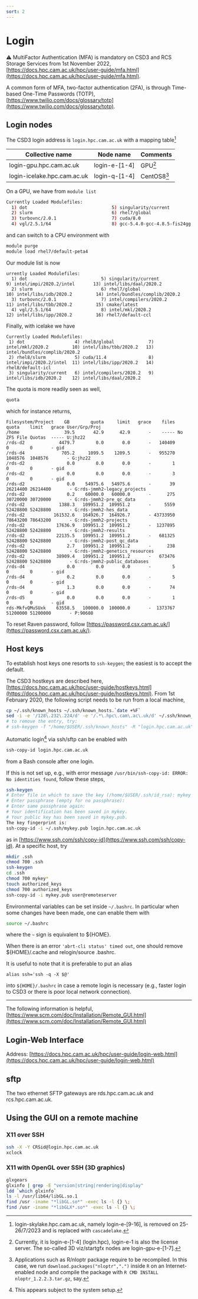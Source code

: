 ```yaml
---
sort: 2
---
```


# Login

:warning: MultiFactor Authentication (MFA) is mandatory on CSD3 and RCS Storage Services from 1st November 2022, [https://docs.hpc.cam.ac.uk/hpc/user-guide/mfa.html](https://docs.hpc.cam.ac.uk/hpc/user-guide/mfa.html).

A common form of MFA, two-factor authentication (2FA), is through Time-based One-Time Passwords (TOTP), [https://www.twilio.com/docs/glossary/totp](https://www.twilio.com/docs/glossary/totp).

## Login nodes

The CSD3 login address is `login.hpc.cam.ac.uk` with a mapping table[^cpu]

| Collective name                                 | Node name      | Comments          |
| ----------------------------------------------- | -------------- | ----------------- |
| login-gpu.hpc.cam.ac.uk                         | login-e-[1-4]  | GPU[^gpu]         |
| login-icelake.hpc.cam.ac.uk                     | login-q-[1-4]  | CentOS8[^icelake] |

On a GPU, we have from `module list`

```bash
Currently Loaded Modulefiles:
  1) dot                                5) singularity/current                9) openmpi-1.10.7-gcc-5.4.0-jdc7f4f
  2) slurm                              6) rhel7/global                      10) cmake/latest
  3) turbovnc/2.0.1                     7) cuda/8.0                          11) rhel7/default-gpu
  4) vgl/2.5.1/64                       8) gcc-5.4.0-gcc-4.8.5-fis24gg
```

and can switch to a CPU environment with

```bash
module purge
module load rhel7/default-peta4
```

Our module list is now

```
urrently Loaded Modulefiles:
  1) dot                            5) singularity/current            9) intel/impi/2020.2/intel       13) intel/libs/daal/2020.2
  2) slurm                          6) rhel7/global                  10) intel/libs/idb/2020.2         14) intel/bundles/complib/2020.2
  3) turbovnc/2.0.1                 7) intel/compilers/2020.2        11) intel/libs/tbb/2020.2         15) cmake/latest
  4) vgl/2.5.1/64                   8) intel/mkl/2020.2              12) intel/libs/ipp/2020.2         16) rhel7/default-ccl
```

Finally, with icelake we have

```
Currently Loaded Modulefiles:
 1) dot                   4) rhel8/global             7) intel/mkl/2020.2         10) intel/libs/tbb/2020.2   13) intel/bundles/complib/2020.2
 2) rhel8/slurm           5) cuda/11.4                8) intel/impi/2020.2/intel  11) intel/libs/ipp/2020.2   14) rhel8/default-icl
 3) singularity/current   6) intel/compilers/2020.2   9) intel/libs/idb/2020.2    12) intel/libs/daal/2020.2
```

The quota is more readily seen as well,

```bash
quota
```

which for instance returns,

```
Filesystem/Project    GB        quota     limit   grace    files    quota    limit   grace User/Grp/Proj
/home                 39.5       42.9      42.9       -    ----- No ZFS File Quotas  ----- U:jhz22
/rds-d2             4479.7        0.0       0.0       -   140409        0        0       - gid
/rds-d4              705.2     1099.5    1209.5       -   955270  1048576  1048576       - G:jhz22
/rds-d2                0.0        0.0       0.0       -        1        0        0       - gid
/rds-d2                0.0        0.0       0.0       -        3        0        0       - gid
/rds-d2                0.0    54975.6   54975.6       -       39 26214400 26214400       - G:rds-jmmh2-legacy_projects
/rds-d2                0.2    60000.0   60000.0       -      275 30720000 30720000       - G:rds-jmmh2-pre_qc_data
/rds-d2             1388.3   109951.2  109951.2       -     5559 52428800 52428800       - G:rds-jmmh2-hes_data
/rds-d2           161532.6   164926.7  164926.7       - 43733950 78643200 78643200       - G:rds-jmmh2-projects
/rds-d2            17636.9   109951.2  109951.2       -  1237895 52428800 52428800       - G:rds-jmmh2-results
/rds-d2            22135.5   109951.2  109951.2       -   681325 52428800 52428800       - G:rds-jmmh2-post_qc_data
/rds-d2                2.7   109951.2  109951.2       -      238 52428800 52428800       - G:rds-jmmh2-genetics_resources
/rds-d2            38909.4   109951.2  109951.2       -   673476 52428800 52428800       - G:rds-jmmh2-public_databases
/rds-d4                0.0        0.0       0.0       -        5        0        0       - gid
/rds-d4                0.2        0.0       0.0       -        5        0        0       - gid
/rds-d4                1.3        0.0       0.0       -       74        0        0       - gid
/rds-d5                0.0        0.0       0.0       -        1        0        0       - gid
rds-MkfvQMuSUxk    63558.5   100000.0  100000.0       -  1373767 51200000 51200000       - P:90608
```

To reset Raven password, follow [https://password.csx.cam.ac.uk/](https://password.csx.cam.ac.uk/).

## Host keys

To establish host keys one resorts to `ssh-keygen`; the easiest is to accept the default.

The CSD3 hostkeys are described here, [https://docs.hpc.cam.ac.uk/hpc/user-guide/hostkeys.html](https://docs.hpc.cam.ac.uk/hpc/user-guide/hostkeys.html). From 1st February 2020, the following script needs to be run
from a local machine,

```bash
cp ~/.ssh/known_hosts ~/.ssh/known_hosts.`date +%F`
sed -i -e '/128\.232\.224/d' -e '/.*\.hpc\.cam\.ac\.uk/d' ~/.ssh/known_hosts
# to remove the entry, try:
# ssh-keygen -f "/home/$USER/.ssh/known_hosts" -R "login.hpc.cam.ac.uk"
```

Automatic login[^autologin] via ssh/sftp can be enabled with

```bash
ssh-copy-id login.hpc.cam.ac.uk
```

from a Bash console after one login.

If this is not set up, e.g., with error message `/usr/bin/ssh-copy-id: ERROR: No identities found`, follow these steps,

```bash
ssh-keygen
# Enter file in which to save the key (/home/$USER/.ssh/id_rsa): mykey
# Enter passphrase (empty for no passphrase):
# Enter same passphrase again:
# Your identification has been saved in mykey.
# Your public key has been saved in mykey.pub.
The key fingerprint is:
ssh-copy-id -i ~/.ssh/mykey.pub login.hpc.cam.ac.uk
```

as in [https://www.ssh.com/ssh/copy-id](https://www.ssh.com/ssh/copy-id). At a specific host, try

```bash
mkdir .ssh
chmod 700 .ssh
ssh-keygen
cd .ssh
chmod 700 mykey*
touch authorized_keys
chmod 700 authorized_keys
ssh-copy-id -i mykey.pub user@remoteserver
```

Environmental variables can be set inside `~/.bashrc`. In particular when some changes have been made, one can enable them with

```bash
source ~/.bashrc
```

where the `~` sign is equivalent to ${HOME}.

When there is an error `'abrt-cli status' timed out`, one should remove ${HOME}/.cache and relogin/source .bashrc.

It is useful to note that it is preferable to put an alias

```
alias ssh='ssh -q -X $@'
```

into `${HOME}/.bashrc` in case a remote login is necessary (e.g., faster login to CSD3 or there is poor local network connection).

---

The following information is helpful, [https://www.scm.com/doc/Installation/Remote_GUI.html](https://www.scm.com/doc/Installation/Remote_GUI.html)

## Login-Web Interface

Address: [https://docs.hpc.cam.ac.uk/hpc/user-guide/login-web.html](https://docs.hpc.cam.ac.uk/hpc/user-guide/login-web.html)

## sftp

The two ethernet SFTP gateways are rds.hpc.cam.ac.uk and rcs.hpc.cam.ac.uk.

## Using the GUI on a remote machine

### X11 over SSH

```bash
ssh -X -Y CRSid@login.hpc.cam.ac.uk
xclock
```

### X11 with OpenGL over SSH (3D graphics)

```bash
glxgears
glxinfo | grep -E "version|string|rendering|display"
ldd `which glxinfo`
ls -l /usr/lib64/libGL.so.1
find /usr -iname "*libGL.so*" -exec ls -l {} \;
find /usr -iname "*libGLX*.so*" -exec ls -l {} \;
```

[^cpu]: login-skylake.hpc.cam.ac.uk, namely login-e-[9-16], is removed on 25-26/7/2023 and is replaced with `cascadelake`.

[^gpu]: Currently, it is login-e-[1-4] (login.hpc), login-e-1 is also the license server. The so-called 3D viz/startgfx nodes are login-gpu-e-[1-7].

[^icelake]: Applications such as R/nloptr package require to be recompiled. In this case, we run `download.packages("nloptr",".")` inside `R` on an Internet-enabled node and compile the package with `R CMD INSTALL nloptr_1.2.2.3.tar.gz`, say.

[^autologin]: This appears subject to the system setup.

